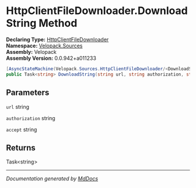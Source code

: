 ﻿<!--  
  <auto-generated>   
    The contents of this file were generated by a tool.  
    Changes to this file may be list if the file is regenerated  
  </auto-generated>   
-->

# HttpClientFileDownloader.DownloadString Method

**Declaring Type:** [HttpClientFileDownloader](../index.md)  
**Namespace:** [Velopack.Sources](../../index.md)  
**Assembly:** Velopack  
**Assembly Version:** 0.0.942+a011233

```csharp
[AsyncStateMachine(Velopack.Sources.HttpClientFileDownloader/<DownloadString>d__4)]
public Task<string> DownloadString(string url, string authorization, string accept);
```

## Parameters

`url`  string

`authorization`  string

`accept`  string

## Returns

Task\<string\>

___

*Documentation generated by [MdDocs](https://github.com/ap0llo/mddocs)*
